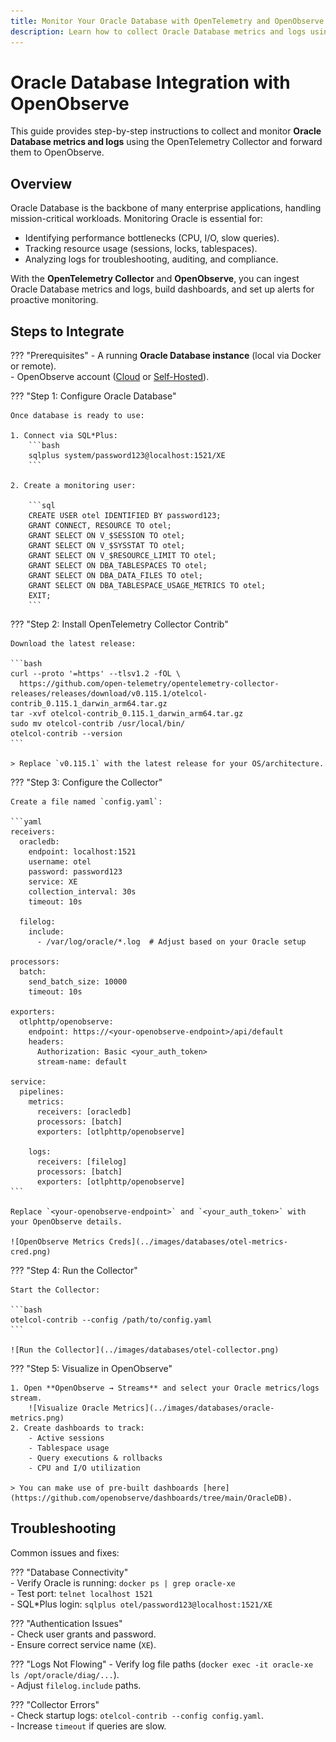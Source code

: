 ```yaml
---
title: Monitor Your Oracle Database with OpenTelemetry and OpenObserve
description: Learn how to collect Oracle Database metrics and logs using the OpenTelemetry Collector and visualize them in OpenObserve.
---
```


# Oracle Database Integration with OpenObserve

This guide provides step-by-step instructions to collect and monitor **Oracle Database metrics and logs** using the OpenTelemetry Collector and forward them to OpenObserve.

## Overview

Oracle Database is the backbone of many enterprise applications, handling mission-critical workloads. Monitoring Oracle is essential for:

- Identifying performance bottlenecks (CPU, I/O, slow queries).  
- Tracking resource usage (sessions, locks, tablespaces).  
- Analyzing logs for troubleshooting, auditing, and compliance.  

With the **OpenTelemetry Collector** and **OpenObserve**, you can ingest Oracle Database metrics and logs, build dashboards, and set up alerts for proactive monitoring.

## Steps to Integrate

??? "Prerequisites"
    - A running **Oracle Database instance** (local via Docker or remote).  
    - OpenObserve account ([Cloud](https://cloud.openobserve.ai/web/) or [Self-Hosted](../../../getting-started/#self-hosted-installation)).  

??? "Step 1: Configure Oracle Database"

    Once database is ready to use: 

    1. Connect via SQL*Plus:
        ```bash
        sqlplus system/password123@localhost:1521/XE
        ```

    2. Create a monitoring user:

        ```sql
        CREATE USER otel IDENTIFIED BY password123;
        GRANT CONNECT, RESOURCE TO otel;
        GRANT SELECT ON V_$SESSION TO otel;
        GRANT SELECT ON V_$SYSSTAT TO otel;
        GRANT SELECT ON V_$RESOURCE_LIMIT TO otel;
        GRANT SELECT ON DBA_TABLESPACES TO otel;
        GRANT SELECT ON DBA_DATA_FILES TO otel;
        GRANT SELECT ON DBA_TABLESPACE_USAGE_METRICS TO otel;
        EXIT;
        ```

??? "Step 2: Install OpenTelemetry Collector Contrib"

    Download the latest release:

    ```bash
    curl --proto '=https' --tlsv1.2 -fOL \
      https://github.com/open-telemetry/opentelemetry-collector-releases/releases/download/v0.115.1/otelcol-contrib_0.115.1_darwin_arm64.tar.gz
    tar -xvf otelcol-contrib_0.115.1_darwin_arm64.tar.gz
    sudo mv otelcol-contrib /usr/local/bin/
    otelcol-contrib --version
    ```

    > Replace `v0.115.1` with the latest release for your OS/architecture.

??? "Step 3: Configure the Collector"

    Create a file named `config.yaml`:

    ```yaml
    receivers:
      oracledb:
        endpoint: localhost:1521
        username: otel
        password: password123
        service: XE
        collection_interval: 30s
        timeout: 10s

      filelog:
        include:
          - /var/log/oracle/*.log  # Adjust based on your Oracle setup

    processors:
      batch:
        send_batch_size: 10000
        timeout: 10s

    exporters:
      otlphttp/openobserve:
        endpoint: https://<your-openobserve-endpoint>/api/default
        headers:
          Authorization: Basic <your_auth_token>
          stream-name: default

    service:
      pipelines:
        metrics:
          receivers: [oracledb]
          processors: [batch]
          exporters: [otlphttp/openobserve]

        logs:
          receivers: [filelog]
          processors: [batch]
          exporters: [otlphttp/openobserve]
    ```

    Replace `<your-openobserve-endpoint>` and `<your_auth_token>` with your OpenObserve details.  

    ![OpenObserve Metrics Creds](../images/databases/otel-metrics-cred.png)

??? "Step 4: Run the Collector"

    Start the Collector:

    ```bash
    otelcol-contrib --config /path/to/config.yaml
    ```

    ![Run the Collector](../images/databases/otel-collector.png)

??? "Step 5: Visualize in OpenObserve"

    1. Open **OpenObserve → Streams** and select your Oracle metrics/logs stream.  
        ![Visualize Oracle Metrics](../images/databases/oracle-metrics.png)
    2. Create dashboards to track:  
        - Active sessions  
        - Tablespace usage  
        - Query executions & rollbacks  
        - CPU and I/O utilization  
  
    > You can make use of pre-built dashboards [here](https://github.com/openobserve/dashboards/tree/main/OracleDB).

## Troubleshooting

Common issues and fixes:  

??? "Database Connectivity"  
      - Verify Oracle is running: `docker ps | grep oracle-xe`  
      - Test port: `telnet localhost 1521`  
      - SQL*Plus login: `sqlplus otel/password123@localhost:1521/XE`  

??? "Authentication Issues"  
      - Check user grants and password.  
      - Ensure correct service name (`XE`).  

??? "Logs Not Flowing"
      - Verify log file paths (`docker exec -it oracle-xe ls /opt/oracle/diag/...`).  
      - Adjust `filelog.include` paths.  

??? "Collector Errors"  
      - Check startup logs: `otelcol-contrib --config config.yaml`.  
      - Increase `timeout` if queries are slow.  